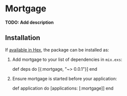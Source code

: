 # Mortgage

**TODO: Add description**

## Installation

If [available in Hex](https://hex.pm/docs/publish), the package can be installed as:

  1. Add mortgage to your list of dependencies in `mix.exs`:

        def deps do
          [{:mortgage, "~> 0.0.1"}]
        end

  2. Ensure mortgage is started before your application:

        def application do
          [applications: [:mortgage]]
        end

